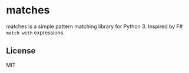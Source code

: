 # matches
matches is a simple pattern matching library for Python 3. Inspired by F# `match with` expressions.

## License

MIT
